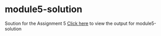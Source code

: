 # module5-solution
Soution for the Assignment 5
<a href="https://sriramkg.github.io/module5-solution/index.html">Click here</a> to view the output for module5-solution
